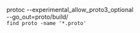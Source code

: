 protoc --experimental_allow_proto3_optional \
   --go_out=proto/build/ \
   `find proto -name '*.proto'`